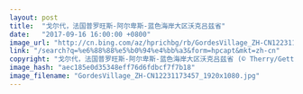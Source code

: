 ```yaml
---
layout: post
title:  "戈尔代，法国普罗旺斯-阿尔卑斯-蓝色海岸大区沃克吕兹省"
date:   "2017-09-16 16:00:00 +0800"
image_url: "http://cn.bing.com/az/hprichbg/rb/GordesVillage_ZH-CN12231173457_1920x1080.jpg"
link: "/search?q=%e6%88%88%e5%b0%94%e4%bb%a3&form=hpcapt&mkt=zh-cn"
copyright: "戈尔代，法国普罗旺斯-阿尔卑斯-蓝色海岸大区沃克吕兹省 (© Therry/Getty Images)"
image_hash: "aec185e0d35348eff76d6fdbcf7f7b18"
image_filename: "GordesVillage_ZH-CN12231173457_1920x1080.jpg"
---
```

